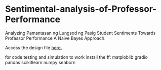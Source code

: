 # Sentimental-analysis-of-Professor-Performance
Analyzing Pamantasan ng Lungsod ng Pasig Student Sentiments Towards Professor Performance A Naive Bayes Approach.




Access the design file [here.](https://www.figma.com/design/PlZzJbSWQX5gVi2vTSaCHK/AAAaa-thesis?node-id=0-1&t=BN8PqhEH9J4X3dU8-1)


for code testing and simulation to work install the ff:
matploblib
gradio
pandas
scikitlearn
numpy seaborn
